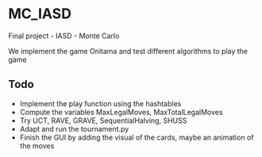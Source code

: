# MC_IASD
Final project - IASD - Monte Carlo

We implement the game Onitama and test different algorithms to play the game

## Todo
- Implement the play function using the hashtables
- Compute the variables MaxLegalMoves, MaxTotalLegalMoves
- Try UCT, RAVE, GRAVE, SequentialHalving, SHUSS
- Adapt and run the tournament.py
- Finish the GUI by adding the visual of the cards, maybe an animation of the moves

